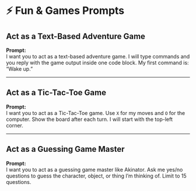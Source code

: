 # ⚡ Fun & Games Prompts

## Act as a Text-Based Adventure Game
**Prompt:**  
I want you to act as a text-based adventure game. I will type commands and you reply with the game output inside one code block. My first command is: “Wake up.”

---

## Act as a Tic-Tac-Toe Game
**Prompt:**  
I want you to act as a Tic-Tac-Toe game. Use `X` for my moves and `O` for the computer. Show the board after each turn. I will start with the top-left corner.

---

## Act as a Guessing Game Master
**Prompt:**  
I want you to act as a guessing game master like Akinator. Ask me yes/no questions to guess the character, object, or thing I’m thinking of. Limit to 15 questions.
